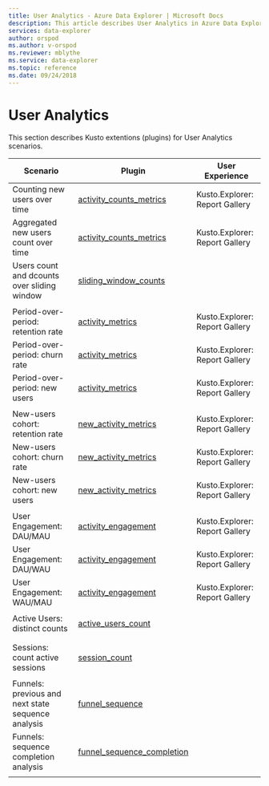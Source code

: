 ```yaml
---
title: User Analytics - Azure Data Explorer | Microsoft Docs
description: This article describes User Analytics in Azure Data Explorer.
services: data-explorer
author: orspod
ms.author: v-orspod
ms.reviewer: mblythe
ms.service: data-explorer
ms.topic: reference
ms.date: 09/24/2018
---
```

# User Analytics

This section describes Kusto extentions (plugins) for User Analytics scenarios.

|Scenario|Plugin|User Experience|
|--------|------|---------------|
| Counting new users over time | [activity_counts_metrics](activity-counts-metrics-plugin.md)|Kusto.Explorer: Report Gallery|
| Aggregated new users count over time | [activity_counts_metrics](activity-counts-metrics-plugin.md)|Kusto.Explorer: Report Gallery|
| Users count and dcounts over sliding window | [sliding_window_counts](sliding-window-counts-plugin.md)||
||||
| Period-over-period: retention rate | [activity_metrics](activity-metrics-plugin.md)|Kusto.Explorer: Report Gallery|
| Period-over-period: churn rate | [activity_metrics](activity-metrics-plugin.md)|Kusto.Explorer: Report Gallery|
| Period-over-period: new users| [activity_metrics](activity-metrics-plugin.md)|Kusto.Explorer: Report Gallery|
||||
| New-users cohort: retention rate | [new_activity_metrics](new-activity-metrics-plugin.md)|Kusto.Explorer: Report Gallery|
| New-users cohort: churn rate  | [new_activity_metrics](new-activity-metrics-plugin.md)|Kusto.Explorer: Report Gallery|
| New-users cohort: new users | [new_activity_metrics](new-activity-metrics-plugin.md)|Kusto.Explorer: Report Gallery|
||||
|User Engagement: DAU/MAU|[activity_engagement](activity-engagement-plugin.md)|Kusto.Explorer: Report Gallery|
|User Engagement: DAU/WAU|[activity_engagement](activity-engagement-plugin.md)|Kusto.Explorer: Report Gallery|
|User Engagement: WAU/MAU|[activity_engagement](activity-engagement-plugin.md)|Kusto.Explorer: Report Gallery|
||||
|Active Users: distinct counts |[active_users_count](active-users-count-plugin.md)||
||||
||||
|Sessions: count active sessions|[session_count](session-count-plugin.md)||
||||
|Funnels: previous and next state sequence analysis | [funnel_sequence](funnel-sequence-plugin.md)||
|Funnels: sequence completion analysis|[funnel_sequence_completion](funnel-sequence-completion-plugin.md)||
||||